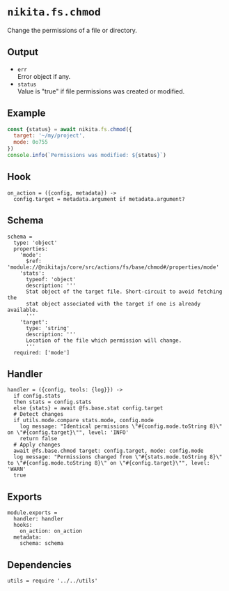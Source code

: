 
# `nikita.fs.chmod`

Change the permissions of a file or directory.

## Output

* `err`   
  Error object if any.   
* `status`   
  Value is "true" if file permissions was created or modified.   

## Example

```js
const {status} = await nikita.fs.chmod({
  target: '~/my/project',
  mode: 0o755
})
console.info(`Permissions was modified: ${status}`)
```

## Hook

    on_action = ({config, metadata}) ->
      config.target = metadata.argument if metadata.argument?

## Schema

    schema =
      type: 'object'
      properties:
        'mode':
          $ref: 'module://@nikitajs/core/src/actions/fs/base/chmod#/properties/mode'
        'stats':
          typeof: 'object'
          description: '''
          Stat object of the target file. Short-circuit to avoid fetching the
          stat object associated with the target if one is already available.
          '''
        'target':
          type: 'string'
          description: '''
          Location of the file which permission will change.
          '''
      required: ['mode']

## Handler

    handler = ({config, tools: {log}}) ->
      if config.stats
      then stats = config.stats
      else {stats} = await @fs.base.stat config.target
      # Detect changes
      if utils.mode.compare stats.mode, config.mode
        log message: "Identical permissions \"#{config.mode.toString 8}\" on \"#{config.target}\"", level: 'INFO'
        return false
      # Apply changes
      await @fs.base.chmod target: config.target, mode: config.mode
      log message: "Permissions changed from \"#{stats.mode.toString 8}\" to \"#{config.mode.toString 8}\" on \"#{config.target}\"", level: 'WARN'
      true

## Exports

    module.exports =
      handler: handler
      hooks:
        on_action: on_action
      metadata:
        schema: schema

## Dependencies

    utils = require '../../utils'
